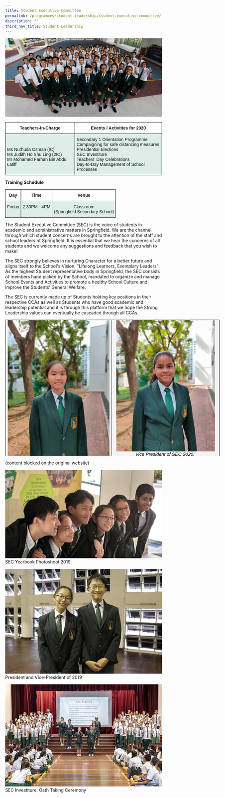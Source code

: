 ```yaml
---
title: Student Executive Committee
permalink: /programmes/student-leadership/student-executive-committee/
description: ""
third_nav_title: Student Leadership
---
```

![](/images/SEC%202018%20(3)%20(1).jpg)

<table class="tg" style="border-collapse:collapse;border-spacing:0"><thead><tr><th style="background-color:#ffffff;border-color:black;border-style:solid;border-width:1px;font-family:Arial, sans-serif;font-size:14px;font-weight:bold;overflow:hidden;padding:10px 5px;text-align:center;vertical-align:top;word-break:normal">Teachers-In-Charge</th><th style="background-color:#ffffff;border-color:black;border-style:solid;border-width:1px;font-family:Arial, sans-serif;font-size:14px;font-weight:bold;overflow:hidden;padding:10px 5px;text-align:center;vertical-align:top;word-break:normal">Events / Activities for 2020</th></tr></thead><tbody><tr><td style="background-color:#DDEEE9;border-color:black;border-style:solid;border-width:1px;font-family:Arial, sans-serif;font-size:14px;overflow:hidden;padding:10px 5px;text-align:left;vertical-align:top;word-break:normal"> <br> <br>Ms Nurhuda Osman (IC)<br>Ms Judith Ho Shu Ling (2IC)<br>Mr Mohamed Farhan Bin Abdul Latiff</td><td style="background-color:#DDEEE9;border-color:black;border-style:solid;border-width:1px;font-family:Arial, sans-serif;font-size:14px;overflow:hidden;padding:10px 5px;text-align:left;vertical-align:top;word-break:normal">Secondary 1 Orientation Programme<br>Campaigning for safe distancing measures<br>Presidential Elections<br>SEC Investiture<br>Teachers’ Day Celebrations<br>Day-to-Day Management of School Processes</td></tr></tbody></table>

**Training Schedule**

<table class="tg" style="border-collapse:collapse;border-spacing:0"><thead><tr><th style="background-color:#ffffff;border-color:black;border-style:solid;border-width:1px;font-family:Arial, sans-serif;font-size:14px;font-weight:bold;overflow:hidden;padding:10px 5px;text-align:center;vertical-align:top;word-break:normal">Day</th><th style="background-color:#ffffff;border-color:black;border-style:solid;border-width:1px;font-family:Arial, sans-serif;font-size:14px;font-weight:bold;overflow:hidden;padding:10px 5px;text-align:center;vertical-align:top;word-break:normal">Time</th><th style="background-color:#ffffff;border-color:black;border-style:solid;border-width:1px;font-family:Arial, sans-serif;font-size:14px;font-weight:bold;overflow:hidden;padding:10px 5px;text-align:center;vertical-align:top;word-break:normal">Venue</th></tr></thead><tbody><tr><td rowspan="2" style="background-color:#DDEEE9;border-color:black;border-style:solid;border-width:1px;font-family:Arial, sans-serif;font-size:14px;overflow:hidden;padding:10px 5px;text-align:center;vertical-align:top;word-break:normal">Friday <br></td><td style="background-color:#DDEEE9;border-color:black;border-style:solid;border-width:1px;font-family:Arial, sans-serif;font-size:14px;overflow:hidden;padding:10px 5px;text-align:center;vertical-align:top;word-break:normal">2.30PM - 4PM<br></td><td style="background-color:#DDEEE9;border-color:black;border-style:solid;border-width:1px;font-family:Arial, sans-serif;font-size:14px;overflow:hidden;padding:10px 5px;text-align:center;vertical-align:top;word-break:normal">Classroom<br>(Springfield Secondary School)</td></tr></tbody></table>

The Student Executive Committee (SEC) is the voice of students in academic and administrative matters in Springfield. We are the channel through which student concerns are brought to the attention of the staff and school leaders of Springfield. It is essential that we hear the concerns of all students and we welcome any suggestions and feedback that you wish to make!

The SEC strongly believes in nurturing Character for a better future and aligns itself to the School's Vision, "Lifelong Learners, Exemplary Leaders". As the highest Student representative body in Springfield, the SEC consists of members hand picked by the School, mandated to organize and manage School Events and Activities to promote a healthy School Culture and improve the Students' General Welfare.

The SEC is currently made up of Students holding key positions in their respective CCAs as well as Students who have good academic and leadership potential and it is through this platform that we hope the Strong Leadership values can eventually be cascaded through all CCAs.


<table style="margin: auto; outline: 0px; padding: 0px; clear: both; border-collapse: collapse; border: none; color: rgb(0, 0, 0); font-family: &quot;Open Sans&quot;, sans-serif; font-size: 14px; font-style: normal; font-variant-ligatures: normal; font-variant-caps: normal; font-weight: 400; letter-spacing: normal; orphans: 2; text-align: left; text-transform: none; white-space: normal; widows: 2; word-spacing: 0px; -webkit-text-stroke-width: 0px; text-decoration-thickness: initial; text-decoration-style: initial; text-decoration-color: initial; width: 689px; height: 437px;" class="ive_eobj_center"><tbody style="margin: 0px; outline: 0px; padding: 0px;"><tr style="margin: 0px; outline: 0px; padding: 0px;"><td style="margin: 0px; outline: 0px; padding: 0in 5.4pt; border: 1pt solid windowtext; background: rgb(244, 244, 244); color: rgb(0, 0, 0); width: 342px; vertical-align: top;"><p style="margin: 0in 0in 0.0001pt; outline: 0px; padding: 0px; line-height: normal; color: rgb(0, 0, 0); font-size: 15px; font-weight: normal; font-family: Calibri, sans-serif;"><img style="margin: auto; outline: 0px; padding: 0px; border: none; clear: both; display: block; font-size: 1em; font-family: &quot;Open Sans&quot;, sans-serif;" class="ive_eobj_center" alt="WhatsApp Image 2020-10-16 at 09.36.27.jpeg" width="100%" src="/images/WhatsApp%20Image%202020-10-16.jpeg"></p><p style="margin: 0in 0in 0.0001pt; outline: 0px; padding: 0px; line-height: normal; color: rgb(0, 0, 0); font-size: 15px; font-weight: normal; text-align: center; font-family: Calibri, sans-serif;"><i style="margin: 0px; outline: 0px; padding: 0px;">President of SEC 2020:&nbsp;</i></p><p style="margin: 0in 0in 0.0001pt; outline: 0px; padding: 0px; line-height: normal; color: rgb(0, 0, 0); font-size: 15px; font-weight: normal; text-align: center; font-family: Calibri, sans-serif;"><i style="margin: 0px; outline: 0px; padding: 0px;">THAM CHU YIP ENYE</i></p></td><td style="margin: 0px; outline: 0px; padding: 0in 5.4pt; border-top: 1pt solid windowtext; border-right: 1pt solid windowtext; border-bottom: 1pt solid windowtext; border-left: none; border-image: initial; background: rgb(244, 244, 244); color: rgb(0, 0, 0); width: 345px; vertical-align: top;"><p style="margin: 0in 0in 0.0001pt; outline: 0px; padding: 0px; line-height: normal; color: rgb(0, 0, 0); font-size: 15px; font-weight: normal; font-family: Calibri, sans-serif;"><img style="margin: auto; outline: 0px; padding: 0px; border: none; clear: both; display: block; font-size: 1em; font-family: &quot;Open Sans&quot;, sans-serif; width: 317px; height: 422px;" class="ive_eobj_center" alt="WhatsApp Image 2020-10-16 at 09.35.42.jpeg" width="100%" src="/images/WhatsApp%20Image%202020-10-16-2.jpeg"></p><p style="margin: 0in 0in 0.0001pt; outline: 0px; padding: 0px; line-height: normal; color: rgb(0, 0, 0); font-size: 15px; font-weight: normal; text-align: center; font-family: Calibri, sans-serif;"><i style="margin: 0px; outline: 0px; padding: 0px;">Vice President of SEC 2020:&nbsp;</i></p><p style="margin: 0in 0in 0.0001pt; outline: 0px; padding: 0px; line-height: normal; color: rgb(0, 0, 0); font-size: 15px; font-weight: normal; text-align: center; font-family: Calibri, sans-serif;"><i style="margin: 0px; outline: 0px; padding: 0px;">NUR FADWAH MOHAMMAD FARID</i></p></td></tr></tbody></table>

(content blocked on the original website) 

![](/images/1SL.jpg)
SEC Yearbook Photoshoot 2019

![](/images/2SL.jpg)
President and Vice-President of 2019

![](/images/3%20(1).jpg)
SEC Investiture: Oath Taking Ceremony
